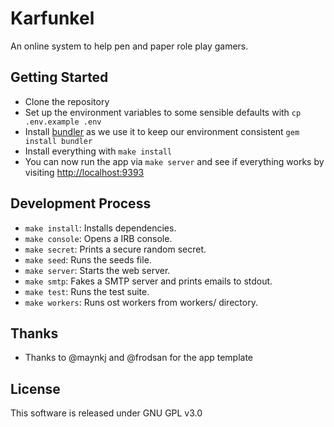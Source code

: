# Karfunkel

An online system to help pen and paper role play gamers.

## Getting Started

* Clone the repository
* Set up the environment variables to some sensible defaults with `cp .env.example .env`
* Install [bundler](http://bundler.io) as we use it to keep our environment consistent `gem install bundler`
* Install everything with `make install`
* You can now run the app via `make server` and see if everything works by visiting [http://localhost:9393](http://localhost:9393)

## Development Process

* `make install`: Installs dependencies.
* `make console`: Opens a IRB console.
* `make secret`: Prints a secure random secret.
* `make seed`: Runs the seeds file.
* `make server`: Starts the web server.
* `make smtp`: Fakes a SMTP server and prints emails to stdout.
* `make test`: Runs the test suite.
* `make workers`: Runs ost workers from workers/ directory.

## Thanks

* Thanks to @maynkj and @frodsan for the app template

## License

This software is released under GNU GPL v3.0
